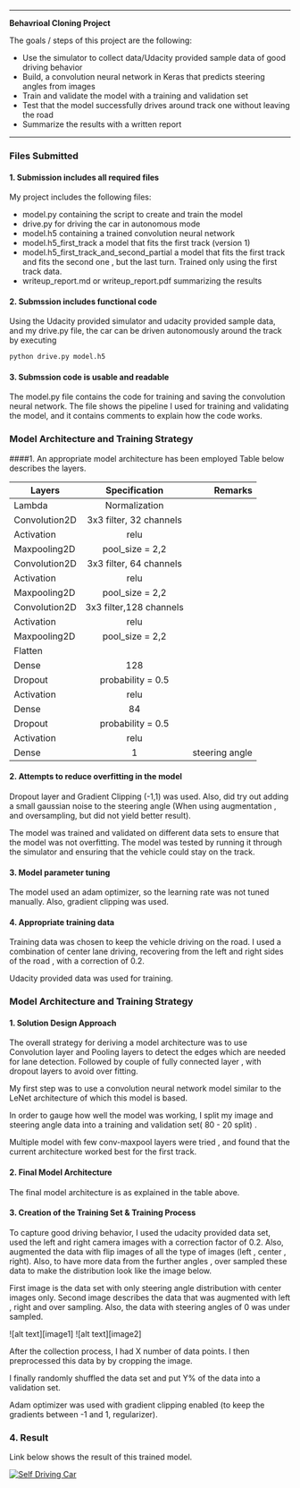 

---

**Behavrioal Cloning Project**

The goals / steps of this project are the following:
* Use the simulator to collect data/Udacity provided sample data of good driving behavior
* Build, a convolution neural network in Keras that predicts steering angles from images
* Train and validate the model with a training and validation set
* Test that the model successfully drives around track one without leaving the road
* Summarize the results with a written report


---
### Files Submitted

#### 1. Submission includes all required files

My project includes the following files:
* model.py containing the script to create and train the model
* drive.py for driving the car in autonomous mode
* model.h5 containing a trained convolution neural network
* model.h5_first_track a model that fits the first track (version 1)
* model.h5_first_track_and_second_partial a model that fits the first track and fits the second one , but the last turn. Trained only using the first track data.
* writeup_report.md or writeup_report.pdf summarizing the results

#### 2. Submssion includes functional code
Using the Udacity provided simulator and udacity provided sample data, and my drive.py file, the car can be driven autonomously around the track by executing
```sh
python drive.py model.h5
```

#### 3. Submssion code is usable and readable

The model.py file contains the code for training and saving the convolution neural network. The file shows the pipeline I used for training and validating the model, and it contains comments to explain how the code works.

### Model Architecture and Training Strategy

####1. An appropriate model architecture has been employed
Table below describes the layers.

| Layers   |   Specification      | Remarks |
|----------|:-------------:|------:|
| Lambda  |  Normalization |   |
| Convolution2D |  3x3 filter, 32 channels   |    |
| Activation | relu |    |
| Maxpooling2D | pool_size = 2,2 |    |
| Convolution2D |  3x3 filter, 64 channels    |    |
| Activation | relu |    |
| Maxpooling2D | pool_size = 2,2  |    |
| Convolution2D |  3x3 filter,128 channels    |    |
| Activation | relu |    |
| Maxpooling2D | pool_size = 2,2 |     |
| Flatten |      |    |
| Dense | 128 |    |
| Dropout | probability = 0.5| |
| Activation | relu |    |
| Dense | 84 |    |
|Dropout | probability = 0.5| |
| Activation | relu | |
| Dense | 1 |  steering angle  |



#### 2. Attempts to reduce overfitting in the model

Dropout layer and Gradient Clipping (-1,1) was used. Also, did try out adding a small gaussian noise to the steering angle (When using augmentation , and oversampling, but did not yield better result).

The model was trained and validated on different data sets to ensure that the model was not overfitting. The model was tested by running it through the simulator and ensuring that the vehicle could stay on the track.

#### 3. Model parameter tuning

The model used an adam optimizer, so the learning rate was not tuned manually. Also, gradient clipping was used.

#### 4. Appropriate training data

Training data was chosen to keep the vehicle driving on the road. I used a combination of center lane driving, recovering from the left and right sides of the road , with a correction of 0.2.

Udacity provided data was used for training.


### Model Architecture and Training Strategy

#### 1. Solution Design Approach

The overall strategy for deriving a model architecture was to use Convolution layer and Pooling layers to detect the edges which are needed for lane detection. Followed by couple of fully connected layer , with dropout layers to avoid over fitting.

My first step was to use a convolution neural network model similar to the LeNet architecture of which this model is based.

In order to gauge how well the model was working, I split my image and steering angle data into a training and validation set( 80 - 20 split) .

Multiple model with few conv-maxpool layers were tried , and found that the current architecture worked best for the first track.

#### 2. Final Model Architecture

The final model architecture is as explained in the table above.

#### 3. Creation of the Training Set & Training Process

To capture good driving behavior, I used the udacity provided data set, used the left and right camera images with a correction factor of 0.2. Also, augmented the data with flip images of all the type of images (left , center , right).
Also, to have more data from the further angles , over sampled these data to make the distribution look like the image below.

First image is the data set with only steering angle distribution with center images only.
Second image describes the data that was augmented with left , right and over sampling. Also, the data with steering angles of 0 was under sampled.



![alt text][image1]
![alt text][image2]

After the collection process, I had X number of data points. I then preprocessed this data by by cropping the image.


I finally randomly shuffled the data set and put Y% of the data into a validation set.


Adam optimizer was used with gradient clipping enabled (to keep the gradients between -1 and 1, regularizer).

### 4. Result

Link below shows the result of this trained model.

[![Self Driving Car](https://img.youtube.com/vi/GLSbGck3k3Q/0.jpg)](https://youtu.be/GLSbGck3k3Q "Self Driving Car")

